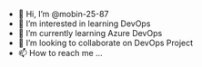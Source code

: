 - 👋 Hi, I’m @mobin-25-87
- 👀 I’m interested in learning DevOps
- 🌱 I’m currently learning Azure DevOps
- 💞️ I’m looking to collaborate on DevOps Project
- 📫 How to reach me ...

<!---
mobin-25-87/mobin-25-87 is a ✨ special ✨ repository because its `README.md` (this file) appears on your GitHub profile.
You can click the Preview link to take a look at your changes.
--->
